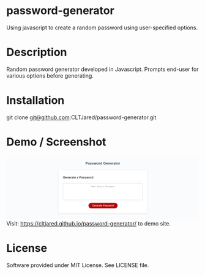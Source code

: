 # password-generator
Using javascript to create a random password using user-specified options.

# Description
Random password generator developed in Javascript. Prompts end-user for various options before generating.

# Installation
git clone git@github.com:CLTJared/password-generator.git

# Demo / Screenshot
![Demo screenshot of site](./assets/img/site-demo-screenshot.png)
Visit: https://cltjared.github.io/password-generator/ to demo site.

# License
Software provided under MIT License. See LICENSE file.